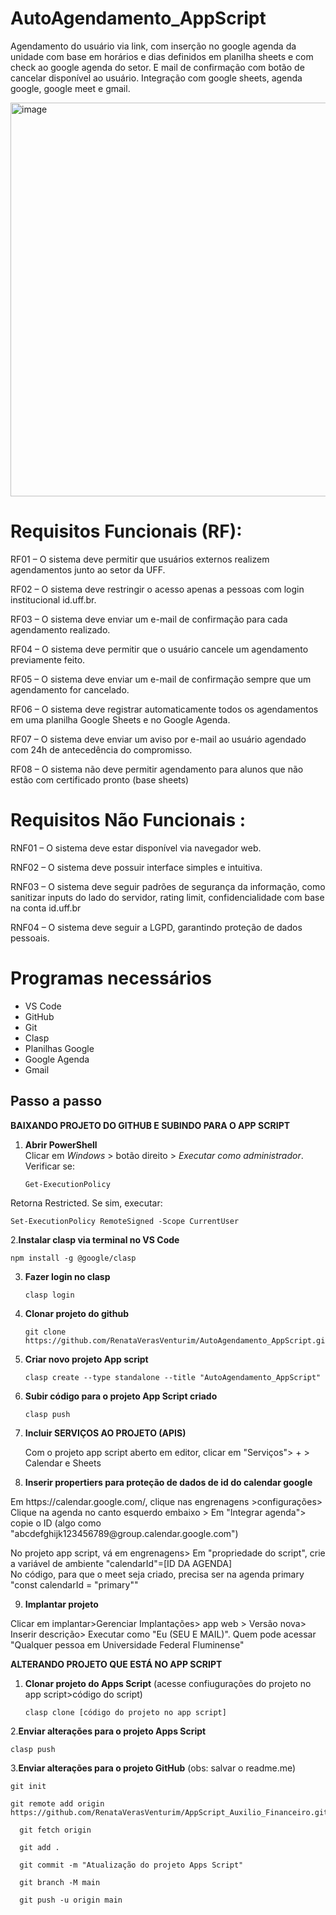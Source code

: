 # AutoAgendamento_AppScript

Agendamento do usuário via link, com inserção no google agenda da unidade com base em horários e dias definidos em planilha sheets e com check ao google agenda do setor. E mail de confirmação com botão de cancelar disponível ao usuário. Integração com google sheets, agenda google, google meet e gmail.

<img width="1365" height="630" alt="image" src="https://github.com/user-attachments/assets/00896768-0758-4265-9230-c22fab51268a" />

# Requisitos Funcionais (RF):

RF01 – O sistema deve permitir que usuários externos realizem agendamentos junto ao setor da UFF.

RF02 – O sistema deve restringir o acesso apenas a pessoas com login institucional id.uff.br.

RF03 – O sistema deve enviar um e-mail de confirmação para cada agendamento realizado.

RF04 – O sistema deve permitir que o usuário cancele um agendamento previamente feito.

RF05 – O sistema deve enviar um e-mail de confirmação sempre que um agendamento for cancelado.

RF06 – O sistema deve registrar automaticamente todos os agendamentos em uma planilha Google Sheets e no Google Agenda.

RF07 – O sistema deve enviar um aviso por e-mail ao usuário agendado com 24h de antecedência do compromisso.

RF08 – O sistema não deve permitir agendamento para alunos que não estão com certificado pronto (base sheets)

# Requisitos Não Funcionais :

RNF01 – O sistema deve estar disponível via navegador web.

RNF02 – O sistema deve possuir interface simples e intuitiva.

RNF03 – O sistema deve seguir padrões de segurança da informação, como sanitizar inputs do lado do servidor, rating limit, confidencialidade com base na conta id.uff.br

RNF04 – O sistema deve seguir a LGPD, garantindo proteção de dados pessoais.

# Programas necessários

- VS Code
- GitHub
- Git
- Clasp
- Planilhas Google
- Google Agenda
- Gmail

## Passo a passo

**BAIXANDO PROJETO DO GITHUB E SUBINDO PARA O APP SCRIPT**
1. **Abrir PowerShell**  
   Clicar em *Windows* > botão direito > *Executar como administrador*.  
   Verificar se:
   ```
   Get-ExecutionPolicy
   ````
Retorna Restricted.
Se sim, executar:

  ```
Set-ExecutionPolicy RemoteSigned -Scope CurrentUser
````
2.**Instalar clasp via terminal no VS Code**

   ```
npm install -g @google/clasp
````
3. **Fazer login no clasp**
   
   ```
   clasp login
   ````
   
4. **Clonar projeto do github**
   ```
   git clone https://github.com/RenataVerasVenturim/AutoAgendamento_AppScript.git

   ````

5. **Criar novo projeto App script**
   
   ```
   clasp create --type standalone --title "AutoAgendamento_AppScript"
   ````

6. **Subir código para o projeto App Script criado**

   ```
   clasp push
   ````
7. **Incluir SERVIÇOS AO PROJETO (APIS)**
   <P>
      Com o projeto app script aberto em editor, clicar em "Serviços"> + > Calendar e Sheets
   </P>
8. **Inserir propertiers para proteção de dados de id do calendar google**
<p>Em https://calendar.google.com/, clique nas engrenagens >configurações> Clique na agenda no canto esquerdo embaixo > Em "Integrar agenda"> copie o ID (algo como "abcdefghijk123456789@group.calendar.google.com")
<br> 
<P>No projeto app script, vá em engrenagens> Em "propriedade do script", crie a variável de ambiente "calendarId"=[ID DA AGENDA]
<br> No código, para que o meet seja criado, precisa ser na agenda primary "const calendarId = "primary""</P>

9. **Implantar projeto**
<p>
   Clicar em implantar>Gerenciar Implantações> app web > Versão nova> Inserir descrição> Executar como "Eu (SEU E MAIL)". Quem pode acessar "Qualquer pessoa em Universidade Federal Fluminense"
</p>
   
**ALTERANDO PROJETO QUE ESTÁ NO APP SCRIPT**
  
1. **Clonar projeto do Apps Script** (acesse confiugurações do projeto no app script>código do script)

   ```
   clasp clone [código do projeto no app script]
   ````
   
2.**Enviar alterações para o projeto Apps Script**

   ```
   clasp push
   ````

3.**Enviar alterações para o projeto GitHub** (obs: salvar o readme.me)

   ```
  git init
   ````

   ```
  git remote add origin https://github.com/RenataVerasVenturim/AppScript_Auxilio_Financeiro.git
   ````
```
  git fetch origin
   ````
```
  git add .
 ````
```
  git commit -m "Atualização do projeto Apps Script"
   ````
```
  git branch -M main
 ````
```
  git push -u origin main
   ````



